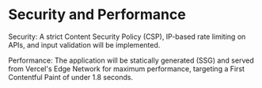 # Security and Performance

Security: A strict Content Security Policy (CSP), IP-based rate limiting on APIs, and input validation will be implemented.

Performance: The application will be statically generated (SSG) and served from Vercel's Edge Network for maximum performance, targeting a First Contentful Paint of under 1.8 seconds.